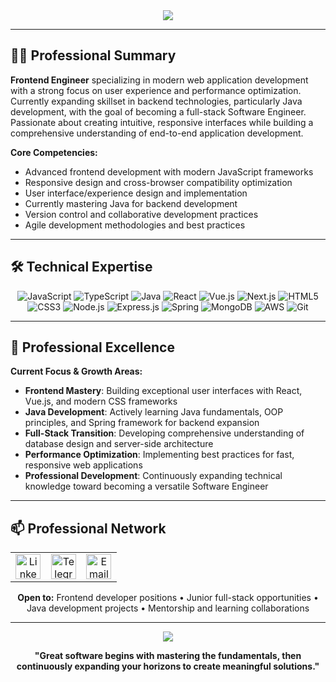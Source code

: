 <div align="center">
<img src="https://capsule-render.vercel.app/api?type=waving&color=0d1117,1f2328,30363d&height=120&section=header&text=KAMRONBEK&fontSize=35&fontColor=ffffff&animation=fadeIn&fontAlignY=38&desc=Frontend%20Engineer&descAlignY=51&descAlign=62"/>
</div>

---

<div align="left">

## 👨‍💻 Professional Summary

**Frontend Engineer** specializing in modern web application development with a strong focus on user experience and performance optimization. Currently expanding skillset in backend technologies, particularly Java development, with the goal of becoming a full-stack Software Engineer. Passionate about creating intuitive, responsive interfaces while building a comprehensive understanding of end-to-end application development.

**Core Competencies:**
- Advanced frontend development with modern JavaScript frameworks
- Responsive design and cross-browser compatibility optimization
- User interface/experience design and implementation
- Currently mastering Java for backend development
- Version control and collaborative development practices
- Agile development methodologies and best practices

</div>

---

<div align="left">

## 🛠️ Technical Expertise

</div>

<div align="center">
  
![JavaScript](https://img.shields.io/badge/JavaScript-F7DF1E?style=for-the-badge&logo=javascript&logoColor=black)
![TypeScript](https://img.shields.io/badge/TypeScript-007ACC?style=for-the-badge&logo=typescript&logoColor=white)
![Java](https://img.shields.io/badge/Java-ED8B00?style=for-the-badge&logo=java&logoColor=white)
![React](https://img.shields.io/badge/React-20232A?style=for-the-badge&logo=react&logoColor=61DAFB)
![Vue.js](https://img.shields.io/badge/Vue.js-35495E?style=for-the-badge&logo=vue.js&logoColor=4FC08D)
![Next.js](https://img.shields.io/badge/Next.js-000000?style=for-the-badge&logo=next.js&logoColor=white)
![HTML5](https://img.shields.io/badge/HTML5-E34F26?style=for-the-badge&logo=html5&logoColor=white)
![CSS3](https://img.shields.io/badge/CSS3-1572B6?style=for-the-badge&logo=css3&logoColor=white)
![Node.js](https://img.shields.io/badge/Node.js-43853D?style=for-the-badge&logo=node.js&logoColor=white)
![Express.js](https://img.shields.io/badge/Express.js-404D59?style=for-the-badge)
![Spring](https://img.shields.io/badge/Spring-6DB33F?style=for-the-badge&logo=spring&logoColor=white)
![MongoDB](https://img.shields.io/badge/MongoDB-4EA94B?style=for-the-badge&logo=mongodb&logoColor=white)
![AWS](https://img.shields.io/badge/Amazon_AWS-232F3E?style=for-the-badge&logo=amazon-aws&logoColor=white)
![Git](https://img.shields.io/badge/Git-F05032?style=for-the-badge&logo=git&logoColor=white)

</div>

---

<div align="left">

## 💼 Professional Excellence

**Current Focus & Growth Areas:**
- **Frontend Mastery**: Building exceptional user interfaces with React, Vue.js, and modern CSS frameworks
- **Java Development**: Actively learning Java fundamentals, OOP principles, and Spring framework for backend expansion
- **Full-Stack Transition**: Developing comprehensive understanding of database design and server-side architecture
- **Performance Optimization**: Implementing best practices for fast, responsive web applications
- **Professional Development**: Continuously expanding technical knowledge toward becoming a versatile Software Engineer

</div>

---

<div align="left">

## 📫 Professional Network

</div>

<div align="center">
<table>
<tr>
<td align="center" width="33%">
<a href="https://www.linkedin.com/in/kamronbek-sultonmurodov26">
<img src="https://img.shields.io/badge/-LinkedIn-0A66C2?style=for-the-badge&logo=linkedin&logoColor=white&logoWidth=20" alt="LinkedIn" height="40"/><br>
</a>
</td>
<td align="center" width="33%">
<a href="https://t.me/zvy26">
<img src="https://img.shields.io/badge/-Telegram-26A5E4?style=for-the-badge&logo=telegram&logoColor=white&logoWidth=20" alt="Telegram" height="40"/><br>
</a>
</td>
<td align="center" width="33%">
<a href="mailto:komacoder26@gmail.com">
<img src="https://img.shields.io/badge/-Gmail-EA4335?style=for-the-badge&logo=gmail&logoColor=white&logoWidth=20" alt="Email" height="40"/><br>
</a>
</td>
</tr>
</table>

**Open to:** Frontend developer positions • Junior full-stack opportunities • Java development projects • Mentorship and learning collaborations

</div>

---

<div align="center">
<img src="https://capsule-render.vercel.app/api?type=waving&color=0d1117,1f2328,30363d&height=60&section=footer"/>

**"Great software begins with mastering the fundamentals, then continuously expanding your horizons to create meaningful solutions."**

</div>
